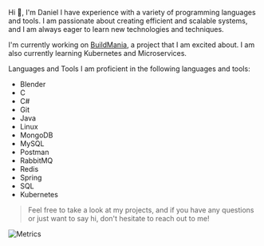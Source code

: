 Hi 👋, I'm Daniel
I have experience with a variety of programming languages and tools. I am passionate about creating efficient and scalable systems, and I am always eager to learn new technologies and techniques.

I'm currently working on [BuildMania](buildmania.cz), a project that I am excited about.
I am also currently learning Kubernetes and Microservices.

Languages and Tools
I am proficient in the following languages and tools:

- Blender
- C
- C#
- Git
- Java
- Linux
- MongoDB
- MySQL
- Postman
- RabbitMQ
- Redis
- Spring
- SQL
- Kubernetes

> Feel free to take a look at my projects, and if you have any questions or just want to say hi, don't hesitate to reach out to me!

![Metrics](https://github.com/zZHorizonZz/zZHorizonZz/blob/main/github-metrics.svg)
